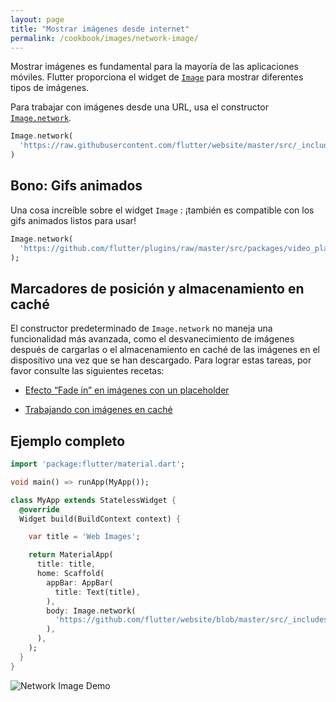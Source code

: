 ```yaml
---
layout: page
title: "Mostrar imágenes desde internet"
permalink: /cookbook/images/network-image/
---
```


Mostrar imágenes es fundamental para la mayoría de las aplicaciones móviles. Flutter proporciona el widget de 
[`Image`](https://docs.flutter.io/flutter/widgets/Image-class.html) para mostrar diferentes tipos de imágenes.

Para trabajar con imágenes desde una URL, usa el constructor [`Image.network`](https://docs.flutter.io/flutter/widgets/Image/Image.network.html).

<!-- skip -->
```dart
Image.network(
  'https://raw.githubusercontent.com/flutter/website/master/src/_includes/code/layout/lakes/images/lake.jpg',
)
```

## Bono: Gifs animados

Una cosa increíble sobre el widget `Image` : ¡también es compatible con los gifs animados listos para usar!

<!-- skip -->
```dart
Image.network(
  'https://github.com/flutter/plugins/raw/master/src/packages/video_player/doc/demo_ipod.gif?raw=true',
);
```

## Marcadores de posición y almacenamiento en caché

El constructor predeterminado de `Image.network` no maneja una funcionalidad más avanzada, como el desvanecimiento de imágenes después de cargarlas o el almacenamiento en caché de las imágenes en el dispositivo una vez que se han descargado. Para lograr estas tareas, por favor consulte las siguientes recetas:

  * [Efecto “Fade in” en imágenes con un placeholder](/cookbook/images/fading-in-images/)

  * [Trabajando con imágenes en caché](/cookbook/images/cached-images/) 

## Ejemplo completo

```dart
import 'package:flutter/material.dart';

void main() => runApp(MyApp());

class MyApp extends StatelessWidget {
  @override
  Widget build(BuildContext context) {

    var title = 'Web Images';

    return MaterialApp(
      title: title,
      home: Scaffold(
        appBar: AppBar(
          title: Text(title),
        ),
        body: Image.network(
          'https://github.com/flutter/website/blob/master/src/_includes/code/layout/lakes/images/lake.jpg?raw=true',
        ),
      ),
    );
  }
}
```

![Network Image Demo](/images/cookbook/network-image.png)
